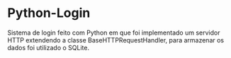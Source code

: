 # Python-Login
Sistema de login feito com Python em que foi implementado um servidor HTTP extendendo a classe BaseHTTPRequestHandler, para armazenar os dados foi utilizado o SQLite.
